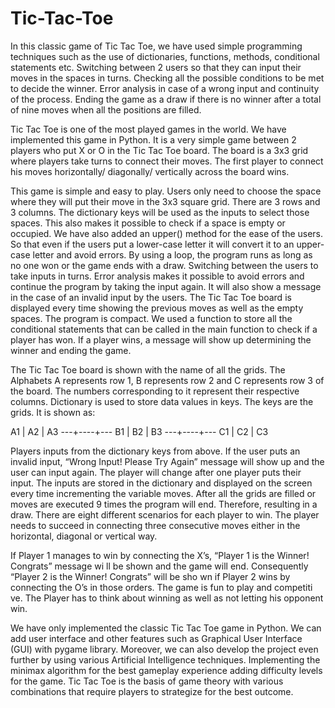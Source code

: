 # Tic-Tac-Toe
In this classic game of Tic Tac Toe, we have used simple programming techniques such as the 
use of dictionaries, functions, methods, conditional statements etc. Switching between 2 users 
so that they can input their moves in the spaces in turns. Checking all the possible conditions to 
be met to decide the winner. Error analysis in case of a wrong input and continuity of the 
process. Ending the game as a draw if there is no winner after a total of nine moves when all 
the positions are filled.

Tic Tac Toe is one of the most played games in the world. We have implemented this game in 
Python. It is a very simple game between 2 players who put X or O in the Tic Tac Toe board. The 
board is a 3x3 grid where players take turns to connect their moves. The first player to connect 
his moves horizontally/ diagonally/ vertically across the board wins.

This game is simple and easy to play. Users only need to choose the space where they will put 
their move in the 3x3 square grid. There are 3 rows and 3 columns. The dictionary keys will be 
used as the inputs to select those spaces. This also makes it possible to check if a space is empty 
or occupied. We have also added an upper() method for the ease of the users. So that even if 
the users put a lower-case letter it will convert it to an upper-case letter and avoid errors. By 
using a loop, the program runs as long as no one won or the game ends with a draw. Switching 
between the users to take inputs in turns. Error analysis makes it possible to avoid errors and 
continue the program by taking the input again. It will also show a message in the case of an 
invalid input by the users. The Tic Tac Toe board is displayed every time showing the previous 
moves as well as the empty spaces. The program is compact. We used a function to store all the 
conditional statements that can be called in the main function to check if a player has won. If a 
player wins, a message will show up determining the winner and ending the game.

The Tic Tac Toe board is shown with the name of all the grids. The Alphabets A represents row 
1, B represents row 2 and C represents row 3 of the board. The numbers corresponding to it 
represent their respective columns. Dictionary is used to store data values in keys. The keys are 
the grids. It is shown as:

A1 | A2 | A3
---+----+---
B1 | B2 | B3
---+----+---
C1 | C2 | C3

Players inputs from the dictionary keys from above. If the user puts an invalid input, “Wrong 
Input! Please Try Again” message will show up and the user can input again. The player will 
change after one player puts their input. The inputs are stored in the dictionary and displayed 
on the screen every time incrementing the variable moves. After all the grids are filled or moves
are executed 9 times the program will end. Therefore, resulting in a draw. There are eight 
different scenarios for each player to win. The player needs to succeed in connecting three 
consecutive moves either in the horizontal, diagonal or vertical way.

If Player 1 manages to win by connecting the X’s, “Player 1 is the Winner! Congrats” message wi
ll be shown and the game will end. Consequently “Player 2 is the Winner! Congrats” will be sho
wn if Player 2 wins by connecting the O’s in those orders. The game is fun to play and competiti
ve. The Player has to think about winning as well as not letting his opponent win.

We have only implemented the classic Tic Tac Toe game in Python. We can add user interface 
and other features such as Graphical User Interface (GUI) with pygame library. Moreover, we 
can also develop the project even further by using various Artificial Intelligence techniques. 
Implementing the minimax algorithm for the best gameplay experience adding difficulty levels 
for the game. Tic Tac Toe is the basis of game theory with various combinations that require
players to strategize for the best outcome.